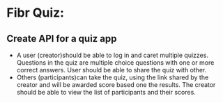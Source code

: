 # Fibr Quiz: 
## Create API for a quiz app
- A user (creator)should be able to log in and caret multiple quizzes. Questions in the quiz are multiple choice questions with one or more correct answers. User should be able to share the quiz with other.
- Others (participants)can take the quiz, using the link shared by the creator and will be awarded score based one the results. The creator should be able to view the list of participants and their scores.

